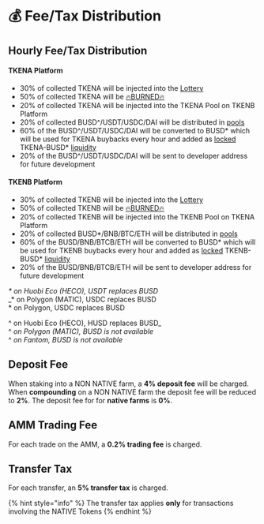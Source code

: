 # 💰 Fee/Tax Distribution

## Hourly Fee/Tax Distribution <a id="deposit-fee"></a>

#### TKENA Platform

* 30% of collected TKENA will be injected into the [Lottery](lottery.md)
* 50% of collected TKENA will be [🔥BURNED🔥](https://testnet.bscscan.com/token/0x8a5a76401ada8998603d982d8343752fec75972b?a=0x000000000000000000000000000000000000dEaD)
* 20% of collected TKENA will be injected into the TKENA Pool on TKENB Platform
* 20% of collected BUSD^/USDT/USDC/DAI will be distributed in [pools](token-pools.md)
* 60% of the BUSD^/USDT/USDC/DAI will be converted to BUSD\* which will be used for TKENA buybacks every hour and added as [locked](locked-liquidity.md) TKENA-BUSD\* [liquidity](automatic-liquidity.md)
* 20% of the BUSD^/USDT/USDC/DAI will be sent to developer address for future development

#### TKENB Platform

* 30% of collected TKENB will be injected into the [Lottery](lottery.md)
* 50% of collected TKENB will be [🔥BURNED🔥](https://testnet.bscscan.com/token/0x8a5a76401ada8998603d982d8343752fec75972b?a=0x000000000000000000000000000000000000dEaD)
* 20% of collected TKENB will be injected into the TKENB Pool on TKENA Platform
* 20% of collected BUSD\*/BNB/BTC/ETH will be distributed in [pools](token-pools.md)
* 60% of the BUSD/BNB/BTCB/ETH will be converted to BUSD\* which will be used for TKENB buybacks every hour and added as [locked](locked-liquidity.md) TKENB-BUSD\* [liquidity](automatic-liquidity.md)
* 20% of the BUSD/BNB/BTCB/ETH will be sent to developer address for future development

_\* on Huobi Eco \(HECO\), USDT replaces BUSD_   
_\* on Polygon \(MATIC\), USDC replaces BUSD   
\* on Polygon, USDC replaces BUSD  
  
^ on Huobi Eco \(HECO\), HUSD replaces BUSD_   
^ _on Polygon \(MATIC\), BUSD is not available_   
^ _on Fantom, BUSD is not available_ 

## Deposit Fee <a id="deposit-fee"></a>

When staking into a NON NATIVE farm, a **4% deposit fee** will be charged. When **compounding** on a NON NATIVE farm the deposit fee will be reduced to **2%**. The deposit fee for for **native farms** is **0%**.

## AMM Trading Fee <a id="trading-fee"></a>

For each trade on the AMM, a **0.2% trading fee** is charged.

## Transfer Tax <a id="transfer-tax"></a>

For each transfer, an **5% transfer tax** is charged.

{% hint style="info" %}
The transfer tax applies **only** for transactions involving the NATIVE Tokens
{% endhint %}

